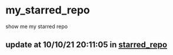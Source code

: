 # my_starred_repo
show me my starred repo

update at 10/10/21 20:11:05 in [starred_repo](./index.html)
---

